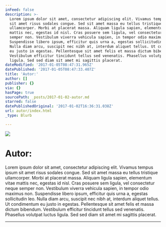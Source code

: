 ```yaml
---
inFeed: false
description: >-
  Lorem ipsum dolor sit amet, consectetur adipiscing elit. Vivamus tempus ipsum
  sit amet risus sodales congue. Sed sit amet massa eu tellus tristique
  ullamcorper. Morbi at placerat massa. Aliquam ligula sapien, elementum vitae
  mattis nec, egestas id nisl. Cras posuere sem ligula, vel consectetur neque
  semper non. Vestibulum viverra vehicula sapien, in tempor odio maximus non.
  Suspendisse libero ipsum, efficitur quis urna a, egestas sollicitudin leo.
  Nulla diam arcu, suscipit nec nibh at, interdum aliquet tellus. Ut condimentum
  eu justo in egestas. Pellentesque sit amet felis et massa dictum bibendum.
  Vestibulum efficitur tincidunt tellus sed venenatis. Phasellus volutpat luctus
  ligula. Sed sed diam sit amet mi sagittis placerat.
dateModified: '2017-01-05T08:47:31.965Z'
datePublished: '2017-01-05T08:47:33.407Z'
title: 'Autor:'
author: []
publisher: {}
via: {}
hasPage: true
sourcePath: _posts/2017-01-02-autor.md
starred: false
datePublishedOriginal: '2017-01-02T16:36:31.038Z'
url: autor/index.html
_type: Blurb

---
```

![](https://the-grid-user-content.s3-us-west-2.amazonaws.com/8f6bf143-3179-4df4-8dd2-bb0010972d44.jpg)

# Autor:

Lorem ipsum dolor sit amet, consectetur adipiscing elit. Vivamus tempus ipsum sit amet risus sodales congue. Sed sit amet massa eu tellus tristique ullamcorper. Morbi at placerat massa. Aliquam ligula sapien, elementum vitae mattis nec, egestas id nisl. Cras posuere sem ligula, vel consectetur neque semper non. Vestibulum viverra vehicula sapien, in tempor odio maximus non. Suspendisse libero ipsum, efficitur quis urna a, egestas sollicitudin leo. Nulla diam arcu, suscipit nec nibh at, interdum aliquet tellus. Ut condimentum eu justo in egestas. Pellentesque sit amet felis et massa dictum bibendum. Vestibulum efficitur tincidunt tellus sed venenatis. Phasellus volutpat luctus ligula. Sed sed diam sit amet mi sagittis placerat.

---